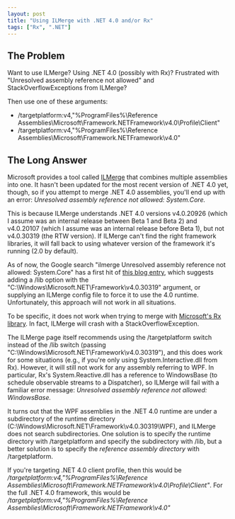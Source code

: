 ```yaml
---
layout: post
title: "Using ILMerge with .NET 4.0 and/or Rx"
tags: ["Rx", ".NET"]
---
```

## The Problem



Want to use ILMerge? Using .NET 4.0 (possibly with Rx)? Frustrated with "Unresolved assembly reference not allowed" and StackOverflowExceptions from ILMerge?





Then use one of these arguments:



- /targetplatform:v4,"%ProgramFiles%\Reference Assemblies\Microsoft\Framework\.NETFramework\v4.0\Profile\Client"
- /targetplatform:v4,"%ProgramFiles%\Reference Assemblies\Microsoft\Framework\.NETFramework\v4.0"


## The Long Answer



Microsoft provides a tool called [ILMerge](http://research.microsoft.com/en-us/people/mbarnett/ilmerge.aspx) that combines multiple assemblies into one. It hasn't been updated for the most recent version of .NET 4.0 yet, though, so if you attempt to merge .NET 4.0 assemblies, you'll end up with an error: _Unresolved assembly reference not allowed: System.Core._





This is because ILMerge understands .NET 4.0 versions v4.0.20926 (which I assume was an internal release between Beta 1 and Beta 2) and v4.0.20107 (which I assume was an internal release before Beta 1), but not v4.0.30319 (the RTW version). If ILMerge can't find the right framework libraries, it will fall back to using whatever version of the framework it's running (2.0 by default).





As of now, the Google search "ilmerge Unresolved assembly reference not allowed: System.Core" has a first hit of [this blog entry](http://geekswithblogs.net/michelotti/archive/2010/06/02/ilmerge---unresolved-assembly-reference-not-allowed-system.core.aspx), which suggests adding a /lib option with the "C:\Windows\Microsoft.NET\Framework\v4.0.30319" argument, or supplying an ILMerge config file to force it to use the 4.0 runtime. Unfortunately, this approach will not work in all situations.





To be specific, it does not work when trying to merge with [Microsoft's Rx library](http://msdn.microsoft.com/en-us/devlabs/ee794896.aspx). In fact, ILMerge will crash with a StackOverflowException.





The ILMerge page itself recommends using the /targetplatform switch instead of the /lib switch (passing "C:\Windows\Microsoft.NET\Framework\v4.0.30319"), and this does work for some situations (e.g., if you're only using System.Interactive.dll from Rx). However, it will still not work for any assembly referring to WPF. In particular, Rx's System.Reactive.dll has a reference to WindowsBase (to schedule observable streams to a Dispatcher), so ILMerge will fail with a familiar error message: _Unresolved assembly reference not allowed: WindowsBase._





It turns out that the WPF assemblies in the .NET 4.0 runtime are under a subdirectory of the runtime directory (C:\Windows\Microsoft.NET\Framework\v4.0.30319\WPF), and ILMerge does not search subdirectories. One solution is to specify the runtime directory with /targetplatform and specify the subdirectory with /lib, but a better solution is to specify the _reference assembly directory_ with /targetplatform.





If you're targeting .NET 4.0 client profile, then this would be _/targetplatform:v4,"%ProgramFiles%\Reference Assemblies\Microsoft\Framework\.NETFramework\v4.0\Profile\Client"_. For the full .NET 4.0 framework, this would be _/targetplatform:v4,"%ProgramFiles%\Reference Assemblies\Microsoft\Framework\.NETFramework\v4.0"_

